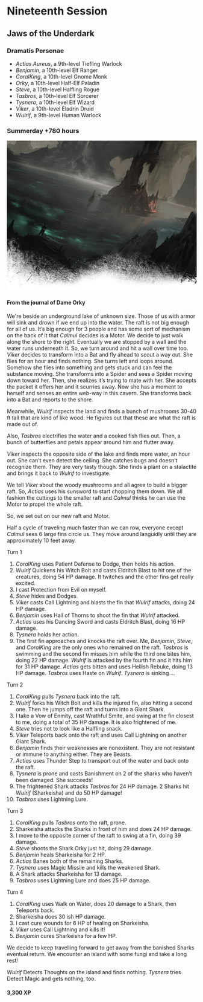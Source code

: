 # Nineteenth Session

## Jaws of the Underdark

### Dramatis Personae

- *Actias Aureus*, a 9th-level Tiefling Warlock
- *Benjamin*, a 10th-level Elf Ranger
- *CoralKing*, a 10th-level Gnome Monk
- *Orky*, a 10th-level Half-Elf Paladin
- *Steve*, a 10th-level Halfling Rogue
- *Tasbros*, a 10th-level Elf Sorcerer
- *Tysnera*, a 10th-level Elf Wizard
- *Viker*, a 10th-level Eladrin Druid
- *Wulrif*, a 9th-level Human Warlock

### Summerday +780 hours

![Darklake](images/darklake-2.png)

#### From the journal of Dame Orky

We're beside an underground lake of unknown size. Those of us with armor will sink and drown if we end up into the water. The raft is not big enough for all of us. It’s big enough for 3 people and has some sort of mechanism on the back of it that *Calmul* decides is a Motor. We decide to just walk along the shore to the right. Eventually we are stopped by a wall and the water runs underneath it. So, we turn around and hit a wall over time too. *Viker* decides to transform into a Bat and fly ahead to scout a way out. She flies for an hour and finds nothing. She turns left and loops around. Somehow she flies into something and gets stuck and can feel the substance moving. She transforms into a Spider and sees a Spider moving down toward her. Then, she realizes it’s trying to mate with her. She accepts the packet it offers her and it scurries away. Now she has a moment to herself and senses an entire web-way in this cavern. She transforms back into a Bat and reports to the shore.

Meanwhile, *Wulrif* inspects the land and finds a bunch of mushrooms 30-40 ft tall that are kind of like wood. He figures out that these are what the raft is made out of.

Also, *Tasbros* electrifies the water and a cooked fish flies out. Then, a bunch of butterflies and petals appear around him and flutter away.

*Viker* inspects the opposite side of the lake and finds more water, an hour out. She can’t even detect the ceiling. She catches bugs and doesn’t recognize them. They are very tasty though. She finds a plant on a stalactite and brings it back to *Wulrif* to investigate.

We tell *Viker* about the woody mushrooms and all agree to build a bigger raft. So, *Actias* uses his sunsword to start chopping them down. We all fashion the cuttings to the smaller raft and *Calmul* thinks he can use the Motor to propel the whole raft.

So, we set out on our new raft and Motor.

Half a cycle of traveling much faster than we can row, everyone except *Calmul* sees 6 large fins circle us. They move around languidly until they are approximately 10 feet away.

Turn 1

1. *CoralKing* uses Patient Defense to Dodge, then holds his action.
2. *Wulrif* Quickens his Witch Bolt and casts Eldritch Blast to hit one of the creatures, doing 54 HP damage. It twitches and the other fins get really excited.
3. I cast Protection from Evil on myself.
4. *Steve* hides and Dodges.
5. *Viker* casts Call Lightning and blasts the fin that *Wulrif* attacks, doing 24 HP damage.
6. *Benjamin* uses Hail of Thorns to shoot the fin that *Wulrif* attacked.
7. *Actias* uses his Dancing Sword and casts Eldritch Blast, doing 16 HP damage.
8. *Tysnera* holds her action.
9. The first fin approaches and knocks the raft over. Me, *Benjamin*, *Steve*, and *CoralKing* are the only ones who remained on the raft. *Tasbros* is swimming and the second fin misses him while the third one bites him, doing 22 HP damage. *Wulrif* is attacked by the fourth fin and it hits him for 31 HP damage. *Actias* gets bitten and uses Hellish Rebuke, doing 13 HP damage. *Tasbros* uses Haste on *Wulrif*. *Tysnera* is sinking ...

Turn 2

1. *CoralKing* pulls *Tysnera* back into the raft.
2. *Wulrif* forks his Witch Bolt and kills the injured fin, also hitting a second one. Then he jumps off the raft and turns into a Giant Shark.
3. I take a Vow of Enmity, cast Wrathful Smite, and swing at the fin closest to me, doing a total of 35 HP damage. It is also frightened of me.
4. *Steve* tries not to look like a Halfling snack.
5. *Viker* Teleports back onto the raft and uses Call Lightning on another Giant Shark.
6. *Benjamin* finds their weaknesses are nonexistent. They are not resistant or immune to anything either. They are Beasts.
7. *Actias* uses Thunder Step to transport out of the water and back onto the raft.
8. *Tysnera* is prone and casts Banishment on 2 of the sharks who haven’t been damaged. She succeeds!
9. The frightened Shark attacks *Tasbros* for 24 HP damage. 2 Sharks hit *Wulrif* (Sharkeisha) and do 50 HP damage!
10. *Tasbros* uses Lightning Lure.

Turn 3

1. *CoralKing* pulls *Tasbros* onto the raft, prone.
2. Sharkeisha attacks the Sharks in front of him and does 24 HP damage.
3. I move to the opposite corner of the raft to swing at a fin, doing 39 damage.
4. *Steve* shoots the Shark Orky just hit, doing 29 damage.
5. *Benjamin* heals Sharkeisha for 2 HP.
6. *Actias* Banes both of the remaining Sharks.
7. *Tysnera* uses Magic Missile and kills the weakened Shark.
8. A Shark attacks Sharkeisha for 13 damage.
9. *Tasbros* uses Lightning Lure and does 25 HP damage.

Turn 4

1. *CoralKing* uses Walk on Water, does 20 damage to a Shark, then Teleports back.
2. Sharkeisha does 30 ish HP damage.
3. I cast cure wounds for 6 HP of healing on Sharkeisha.
4. *Viker* uses Call Lightning and kills it!
5. *Benjamin* cures Sharkeisha for a few HP.

We decide to keep travelling forward to get away from the banished Sharks eventual return. We encounter an island with some fungi and take a long rest!

*Wulrif* Detects Thoughts on the island and finds nothing. *Tysnera* tries Detect Magic and gets nothing, too.

#### 3,300 XP
